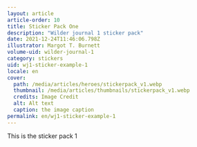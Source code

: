 ```yaml
---
layout: article
article-order: 10
title: Sticker Pack One
description: "Wilder journal 1 sticker pack"
date: 2021-12-24T11:46:06.798Z
illustrator: Margot T. Burnett
volume-uid: wilder-journal-1
category: stickers
uid: wj1-sticker-example-1
locale: en
cover: 
  path: /media/articles/heroes/stickerpack_v1.webp
  thumbnail: /media/articles/thumbnails/stickerpack_v1.webp
  credits: Image Credit
  alt: Alt text
  caption: the image caption
permalink: en/wj1-sticker-example-1
---
```


This is the sticker pack 1
